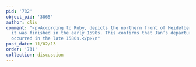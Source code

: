 ```yaml
---
pid: '732'
object_pid: '3865'
author: cliu
comment: "<p>According to Ruby, depicts the northern front of Heidelberg castle before
  it was finished in the early 1590s. This confirms that Jan’s departure from Antwerp
  occurred in the late 1580s.</p>\n"
post_date: 11/02/13
order: '731'
collection: discussion
---
```

